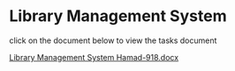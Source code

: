 # Library Management System

click on the document below to view the tasks document

[Library Management System Hamad-918.docx](https://github.com/Hamad-918/Library-management-System/files/7010317/Library.Management.System.Hamad-918.docx)


